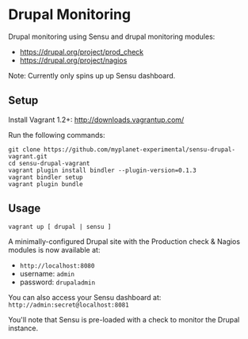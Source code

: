 Drupal Monitoring
=================

Drupal monitoring using Sensu and drupal monitoring modules:

- https://drupal.org/project/prod_check
- https://drupal.org/project/nagios

Note: Currently only spins up up Sensu dashboard.


Setup
-----

Install Vagrant 1.2+: http://downloads.vagrantup.com/

Run the following commands:

    git clone https://github.com/myplanet-experimental/sensu-drupal-vagrant.git
    cd sensu-drupal-vagrant
    vagrant plugin install bindler --plugin-version=0.1.3
    vagrant bindler setup
    vagrant plugin bundle

Usage
-----

    vagrant up [ drupal | sensu ]

A minimally-configured Drupal site with the Production check & Nagios
modules is now available at:

- `http://localhost:8080`
- username: `admin`
- password: `drupaladmin`

You can also access your Sensu dashboard at:
`http://admin:secret@localhost:8081`

You'll note that Sensu is pre-loaded with a check to monitor the Drupal
instance.
